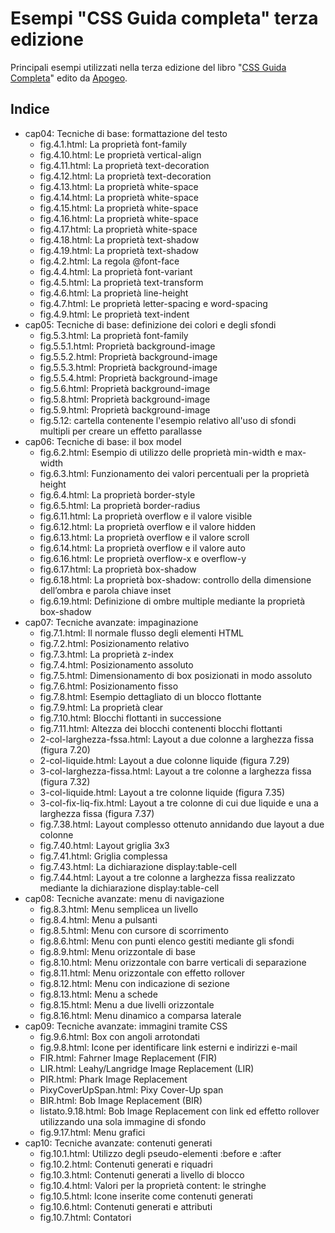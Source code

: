 Esempi "CSS Guida completa" terza edizione
==========================================
 
Principali esempi utilizzati nella terza edizione del libro "[CSS Guida Completa](http://www.cssguidacompleta.com)" edito da [Apogeo](http://www.apogeonline.com/libri/catalogo).

Indice
------

* cap04: Tecniche di base: formattazione del testo 
    * fig.4.1.html: La proprietà font-family 
    * fig.4.10.html: Le proprietà vertical-align 
    * fig.4.11.html: La proprietà text-decoration 
    * fig.4.12.html: La proprietà text-decoration 
    * fig.4.13.html: La proprietà white-space 
    * fig.4.14.html: La proprietà white-space 
    * fig.4.15.html: La proprietà white-space 
    * fig.4.16.html: La proprietà white-space 
    * fig.4.17.html: La proprietà white-space 
    * fig.4.18.html: La proprietà text-shadow 
    * fig.4.19.html: La proprietà text-shadow 
    * fig.4.2.html: La regola @font-face 
    * fig.4.4.html: La proprietà font-variant 
    * fig.4.5.html: La proprietà text-transform 
    * fig.4.6.html: La proprietà line-height 
    * fig.4.7.html: Le proprietà letter-spacing e word-spacing 
    * fig.4.9.html: Le proprietà text-indent 
* cap05: Tecniche di base: definizione dei colori e degli sfondi
    * fig.5.3.html: La proprietà font-family
    * fig.5.5.1.html: Proprietà background-image
    * fig.5.5.2.html: Proprietà background-image
    * fig.5.5.3.html: Proprietà background-image
    * fig.5.5.4.html: Proprietà background-image
    * fig.5.6.html: Proprietà background-image
    * fig.5.8.html: Proprietà background-image
    * fig.5.9.html: Proprietà background-image
    * fig.5.12: cartella contenente l'esempio relativo all'uso di sfondi multipli per creare un effetto parallasse
* cap06: Tecniche di base: il box model 
    * fig.6.2.html: Esempio di utilizzo delle proprietà min-width e max-width
    * fig.6.3.html: Funzionamento dei valori percentuali per la proprietà height
    * fig.6.4.html: La proprietà border-style
    * fig.6.5.html: La proprietà border-radius
    * fig.6.11.html: La proprietà overflow e il valore visible
    * fig.6.12.html: La proprietà overflow e il valore hidden
    * fig.6.13.html: La proprietà overflow e il valore scroll
    * fig.6.14.html: La proprietà overflow e il valore auto
    * fig.6.16.html: Le proprietà overflow-x e overflow-y
    * fig.6.17.html: La proprietà box-shadow
    * fig.6.18.html: La proprietà box-shadow: controllo della dimensione dell’ombra e parola chiave inset
    * fig.6.19.html: Definizione di ombre multiple mediante la proprietà box-shadow 
* cap07: Tecniche avanzate: impaginazione
    * fig.7.1.html: Il normale flusso degli elementi HTML 
    * fig.7.2.html: Posizionamento relativo
    * fig.7.3.html: La proprietà z-index
    * fig.7.4.html: Posizionamento assoluto
    * fig.7.5.html: Dimensionamento di box posizionati in modo assoluto
    * fig.7.6.html: Posizionamento fisso
    * fig.7.8.html: Esempio dettagliato di un blocco flottante
    * fig.7.9.html: La proprietà clear
    * fig.7.10.html: Blocchi flottanti in successione
    * fig.7.11.html: Altezza dei blocchi contenenti blocchi flottanti
    * 2-col-larghezza-fssa.html: Layout a due colonne a larghezza fissa (figura 7.20)
    * 2-col-liquide.html: Layout a due colonne liquide (figura 7.29)
    * 3-col-larghezza-fissa.html: Layout a tre colonne a larghezza fissa (figura 7.32)
    * 3-col-liquide.html: Layout a tre colonne liquide (figura 7.35)
    * 3-col-fix-liq-fix.html: Layout a tre colonne di cui due liquide e una a larghezza fissa (figura 7.37)
    * fig.7.38.html: Layout complesso ottenuto annidando due layout a due colonne
    * fig.7.40.html: Layout griglia 3x3
    * fig.7.41.html: Griglia complessa
    * fig.7.43.html: La dichiarazione display:table-cell
    * fig.7.44.html: Layout a tre colonne a larghezza fissa realizzato mediante la dichiarazione display:table-cell
* cap08: Tecniche avanzate: menu di navigazione
    * fig.8.3.html: Menu semplicea un livello
    * fig.8.4.html: Menu a pulsanti
    * fig.8.5.html: Menu con cursore di scorrimento
    * fig.8.6.html: Menu con punti elenco gestiti mediante gli sfondi
    * fig.8.9.html: Menu orizzontale di base 
    * fig.8.10.html: Menu orizzontale con barre verticali di separazione
    * fig.8.11.html: Menu orizzontale con effetto rollover
    * fig.8.12.html: Menu con indicazione di sezione 
    * fig.8.13.html: Menu a schede 
    * fig.8.15.html: Menu a due livelli orizzontale 
    * fig.8.16.html: Menu dinamico a comparsa laterale 
* cap09: Tecniche avanzate: immagini tramite CSS
    * fig.9.6.html: Box con angoli arrotondati
    * fig.9.8.html: Icone per identificare link esterni e indirizzi e-mail
    * FIR.html: Fahrner Image Replacement (FIR)
    * LIR.html: Leahy/Langridge Image Replacement (LIR) 
    * PIR.html: Phark Image Replacement
    * PixyCoverUpSpan.html: Pixy Cover-Up span 
    * BIR.html: Bob Image Replacement (BIR)
    * listato.9.18.html: Bob Image Replacement con link ed effetto rollover utilizzando una sola immagine di sfondo
    * fig.9.17.html: Menu grafici
* cap10: Tecniche avanzate: contenuti generati
    * fig.10.1.html: Utilizzo degli pseudo-elementi :before e :after
    * fig.10.2.html: Contenuti generati e riquadri 
    * fig.10.3.html: Contenuti generati a livello di blocco
    * fig.10.4.html: Valori per la proprietà content: le stringhe
    * fig.10.5.html: Icone inserite come contenuti generati
    * fig.10.6.html: Contenuti generati e attributi
    * fig.10.7.html: Contatori
